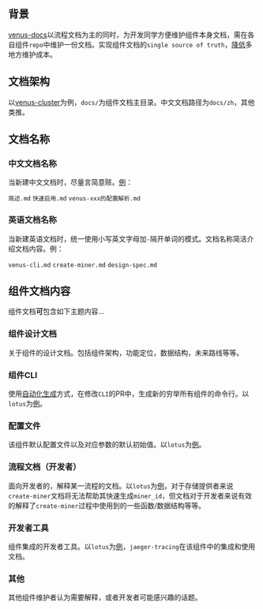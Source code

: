 ## 背景

[venus-docs](https://github.com/filecoin-project/venus-docs)以流程文档为主的同时，为开发同学方便维护组件本身文档，需在各自组件`repo`中维护一份文档。实现组件文档的`single source of truth`，[降低](https://github.com/filecoin-project/venus-docs/pull/308#pullrequestreview-987178541)多地方维护成本。

## 文档架构

以[venus-cluster](https://github.com/ipfs-force-community/venus-cluster)为例，`docs/`为组件文档主目录。中文文档路径为`docs/zh`，其他类推。

## 文档名称

### 中文文档名称

当新建中文文档时，尽量言简意赅。[例](https://github.com/ipfs-force-community/venus-cluster/tree/main/docs/zh)：

`简述.md`
`快速启用.md`
`venus-xxx的配置解析.md`

### 英语文档名称

当新建英语文档时，统一使用小写英文字母加`-`隔开单词的模式。文档名称简洁介绍文档内容。例：

`venus-cli.md`
`create-miner.md`
`design-spec.md`

## 组件文档内容

组件文档**可**包含如下主题内容...

### 组件设计文档

关于组件的设计文档。包括组件架构，功能定位，数据结构，未来路线等等。

### 组件CLI

使用[自动化生成](https://github.com/filecoin-project/lotus/pull/8696#issuecomment-1139606787)方式，在修改`CLI`的PR中，生成新的穷举所有组件的命令行。以`lotus`为[例](https://github.com/filecoin-project/lotus/blob/master/documentation/en/cli-lotus-miner.md)。

### 配置文件

该组件默认配置文件以及对应参数的默认初始值。以`lotus`为[例](https://github.com/filecoin-project/lotus/blob/master/documentation/en/default-lotus-config.toml)。

### 流程文档（开发者）

面向开发者的，解释某一流程的文档。以`lotus`为[例](https://github.com/filecoin-project/lotus/blob/master/documentation/en/create-miner.md)，对于存储提供者来说`create-miner`文档将无法帮助其快速生成`miner_id`，但文档对于开发者来说有效的解释了`create-miner`过程中使用到的一些函数/数据结构等等。

### 开发者工具

组件集成的开发者工具。以`lotus`为[例](https://github.com/filecoin-project/lotus/blob/master/documentation/en/jaeger-tracing.md)，`jaeger-tracing`在该组件中的集成和使用文档。

### 其他

其他组件维护者认为需要解释，或者开发者可能感兴趣的话题。

